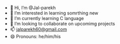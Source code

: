 - 👋 Hi, I’m @Jal-parekh
- 👀 I’m interested in learning somrthing new
- 🌱 I’m currently learning C language
- 💞️ I’m looking to collaborate on upcomimg projects
- 📫 jalparekh60@gmail.com
- 😄 Pronouns: he/him/his
  

<!---
Jal-parekh/Jal-parekh is a ✨ special ✨ repository because its `README.md` (this file) appears on your GitHub profile.
You can click the Preview link to take a look at your changes.
--->

